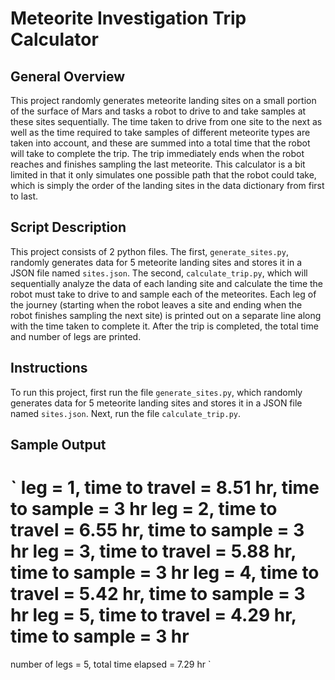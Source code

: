 # Meteorite Investigation Trip Calculator

## General Overview

This project randomly generates meteorite landing sites on a small portion of the surface of Mars and tasks a robot to drive to and take samples at these sites sequentially. The time taken to drive from one site to the next as well as the time required to take samples of different meteorite types are taken into account, and these are summed into a total time that the robot will take to complete the trip. The trip immediately ends when the robot reaches and finishes sampling the last meteorite. This calculator is a bit limited in that it only simulates one possible path that the robot could take, which is simply the order of the landing sites in the data dictionary from first to last.

## Script Description

This project consists of 2 python files. The first, `generate_sites.py`, randomly generates data for 5 meteorite landing sites and stores it in a JSON file named `sites.json`. The second, `calculate_trip.py`, which will sequentially analyze the data of each landing site and calculate the time the robot must take to drive to and sample each of the meteorites. Each leg of the journey (starting when the robot leaves a site and ending when the robot finishes sampling the next site) is printed out on a separate line along with the time taken to complete it. After the trip is completed, the total time and number of legs are printed.

## Instructions

To run this project, first run the file `generate_sites.py`, which randomly generates data for 5 meteorite landing sites and stores it in a JSON file named `sites.json`. Next, run the file `calculate_trip.py`.

## Sample Output

`
leg = 1, time to travel = 8.51 hr, time to sample = 3 hr
leg = 2, time to travel = 6.55 hr, time to sample = 3 hr
leg = 3, time to travel = 5.88 hr, time to sample = 3 hr
leg = 4, time to travel = 5.42 hr, time to sample = 3 hr
leg = 5, time to travel = 4.29 hr, time to sample = 3 hr
============================================================
number of legs = 5, total time elapsed = 7.29 hr
`
